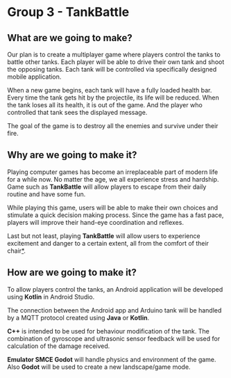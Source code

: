 # Group 3 - TankBattle

## What are we going to make?

Our plan is to create a multiplayer game where players control the tanks to battle other tanks. Each player will be able to drive their own tank and shoot the opposing tanks. Each tank will be controlled via specifically designed mobile application.

When a new game begins, each tank will have a fully loaded health bar. Every time the tank gets hit by the projectile, its life will be reduced. When the tank loses all its health, it is out of the game. And the player who controlled that tank sees the displayed message.

The goal of the game is to destroy all the enemies and survive under their fire.

## Why are we going to make it?

Playing computer games has become an irreplaceable part of modern life for a while now. No matter the age, we all experience stress and  hardship. Game such as **TankBattle** will allow players to escape from their daily routine and have some fun. 

While playing this game, users will be able to make their own choices and stimulate a quick decision making process. Since the game has a fast pace, players will improve their hand-eye coordination and reflexes. 

Last but not least, playing **TankBattle** will allow users to experience excitement and danger to a certain extent, all from the comfort of their chair[*](https://gamequitters.com/15-reasons-people-play-video-games/#:~:text=Autonomy%20or%20Independence&text=They%20have%20a%20reason%20to,influence%20or%20direction%20from%20others.).

## How are we going to make it?

To allow players control the tanks, an Android application will be developed using **Kotlin** in Android Studio.

The connection between the Android app and Arduino tank will be handled by a MQTT protocol created using **Java** or **Kotlin**.

**C++** is intended to be used for behaviour modification of the tank. The combination of gyroscope and ultrasonic sensor feedback will be used for calculation of the damage received.

**Emulator SMCE Godot** will handle physics and environment of the game. Also **Godot** will be used to create a new landscape/game mode.
